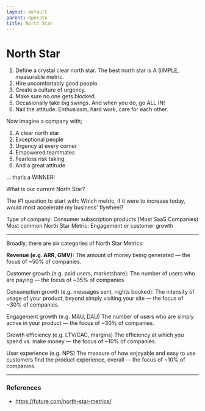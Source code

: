 ```yaml
---
layout: default
parent: Operate
title: North Star
---
```


# North Star

1. Define a crystal clear north star. The best north star is A SIMPLE, measurable metric.
2. Hire uncomfortably good people.
3. Create a culture of urgency.
4. Make sure no one gets blocked.
5. Occasionally take big swings. And when you do, go ALL IN!
6. Nail the attitude. Enthusiasm, hard work, care for each other.

Now imagine a company with;

1. A clear north star
2. Exceptional people
3. Urgency at every corner
4. Empowered teammates
5. Fearless risk taking
6. And a great attitude

… that’s a WINNER!


What is our current North Star?

The #1 question to start with: Which metric, if it were to increase today, would most accelerate my business’ flywheel?

Type of company: Consumer subscription products (Most SaaS Companies)
Most common North Star Metric: Engagement or customer growth

---

Broadly, there are six categories of North Star Metrics:

__Revenue (e.g. ARR, GMV):__
The amount of money being generated — the focus of ~50% of companies.

Customer growth (e.g. paid users, marketshare): 
The number of users who are paying — the focus of ~35% of companies.

Consumption growth (e.g. messages sent, nights booked): 
The intensity of usage of your product, beyond simply visiting your site — the focus of ~30% of companies.

Engagement growth (e.g. MAU, DAU) 
The number of users who are simply active in your product — the focus of ~30% of companies.

Growth efficiency (e.g. LTV/CAC, margins) 
The efficiency at which you spend vs. make money — the focus of ~10% of companies. 

User experience (e.g. NPS) 
The measure of how enjoyable and easy to use customers find the product experience, overall — the focus of ~10% of companies.

---

### References

- https://future.com/north-star-metrics/